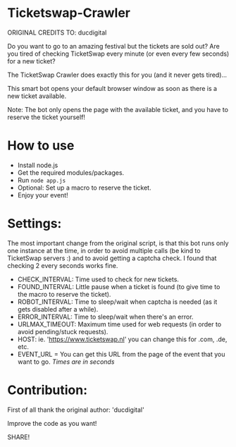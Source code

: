 # Ticketswap-Crawler
ORIGINAL CREDITS TO: ducdigital

Do you want to go to an amazing festival but the tickets are sold out?
Are you tired of checking TicketSwap every minute (or even every few seconds) for a new ticket?

The TicketSwap Crawler does exactly this for you (and it never gets tired)...

This smart bot opens your default browser window as soon as there is a new ticket available.

Note: The bot only opens the page with the available ticket, and you have to reserve the ticket yourself!

# How to use

- Install node.js
- Get the required modules/packages.
- Run `node app.js`
- Optional: Set up a macro to reserve the ticket.
- Enjoy your event!

# Settings:

The most important change from the original script, is that this bot runs only one instance at the time, in order to avoid multiple calls (be kind to TicketSwap servers :) and to avoid getting a captcha check. I found that checking 2 every seconds works fine.

- CHECK_INTERVAL: Time used to check for new tickets.
- FOUND_INTERVAL: Little pause when a ticket is found (to give time to the macro to reserve the ticket).
- ROBOT_INTERVAL: Time to sleep/wait when captcha is needed (as it gets disabled after a while).
- ERROR_INTERVAL: Time to sleep/wait when there's an error.
- URLMAX_TIMEOUT: Maximum time used for web requests (in order to avoid pending/stuck requests).
- HOST: ie. 'https://www.ticketswap.nl' you can change this for .com, .de, etc.
- EVENT_URL = You can get this URL from the page of the event that you want to go.
*Times are in seconds* 

# Contribution:

First of all thank the original author: 'ducdigital'

Improve the code as you want!

SHARE!
